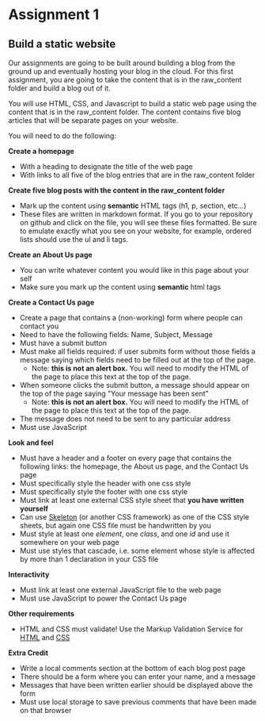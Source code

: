 # Assignment 1
## Build a static website

Our assignments are going to be built around building a blog from the ground up and eventually hosting your blog in the cloud. For this first assignment, you are going to take the content that is in the raw_content folder and build a blog out of it.

You will use HTML, CSS, and Javascript to build a static web page using the content that is in the raw_content folder. The content contains five blog articles that will be separate pages on your website.

You will need to do the following:

**Create a homepage**
 - With a heading to designate the title of the web page
 - With links to all five of the blog entries that are in the raw_content folder
 
**Create five blog posts with the content in the raw_content folder**
 - Mark up the content using **semantic** HTML tags (h1, p, section, etc...)
 - These files are written in markdown format. If you go to your repository on github and click on the file, you will see these files formatted. Be sure to emulate exactly what you see on your website, for example, ordered lists should use the ul and li tags.

**Create an About Us page**
 - You can write whatever content you would like in this page about your self
 - Make sure you mark up the content using **semantic** html tags

**Create a Contact Us page**
 - Create a page that contains a (non-working) form where people can contact you
 - Need to have the following fields: Name, Subject, Message
 - Must have a submit button
 - Must make all fields required: if user submits form without those fields a message saying which fields need to be filled out at the top of the page.
   - Note: **this is not an alert box.** You will need to modify the HTML of the page to place this text at the top of the page.
 - When someone clicks the submit button, a message should appear on the top of the page saying "Your message has been sent"
   - Note: **this is not an alert box.** You will need to modify the HTML of the page to place this text at the top of the page.
 - The message does not need to be sent to any particular address
 - Must use JavaScript

**Look and feel**
 - Must have a header and a footer on every page that contains the following links: the homepage, the About us page, and the Contact Us page
 - Must specifically style the header with one css style
 - Must specifically style the footer with one css style
 - Must link at least one external CSS style sheet that **you have written yourself**
 - Can use [Skeleton](http://getskeleton.com/) (or another CSS framework) as one of the CSS style sheets, but again one CSS file must be handwritten by you
 - Must style at least one *element*, one *class*, and one *id* and use it somewhere on your web page
 - Must use styles that cascade, i.e. some element whose style is affected by more than 1 declaration in your CSS file

**Interactivity**
 - Must link at least one external JavaScript file to the web page
 - Must use JavaScript to power the Contact Us page

**Other requirements**
 - HTML and CSS must validate! Use the Markup Validation Service for [HTML](https://validator.w3.org/#validate_by_upload+with_options) and [CSS](http://jigsaw.w3.org/css-validator/)

**Extra Credit**
 - Write a local comments section at the bottom of each blog post page
 - There should be a form where you can enter your name, and a message
 - Messages that have been written earlier should be displayed above the form
 - Must use local storage to save previous comments that have been made on that browser 
